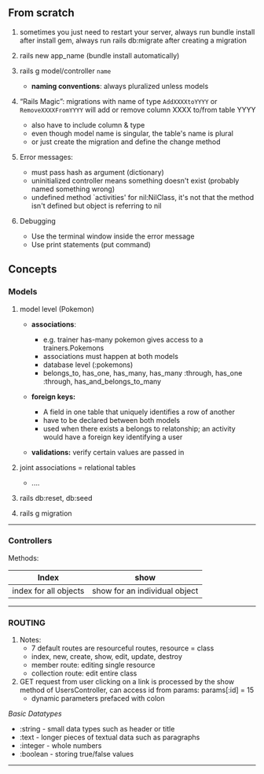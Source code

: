 ## From scratch

1. sometimes you just need to restart your server, always run bundle install after install gem, always run rails db:migrate after creating a migration

1. rails new app_name (bundle install automatically)
1. rails g model/controller `name`
	- **naming conventions**: always pluralized unless models
1. “Rails Magic”: migrations with name of type `AddXXXXtoYYYY` or `RemoveXXXXFromYYYY` will add or remove column XXXX to/from table YYYY
	- also have to include column & type
	- even though model name is singular, the table's name is plural
	- or just create the migration and define the change method

1. Error messages:
	- must pass hash as argument (dictionary)
	- uninitialized controller means something doesn't exist (probably named something wrong)
	- undefined method `activities' for nil:NilClass, it's not that the method isn't defined but object is referring to nil
	
1. Debugging
	- Use the terminal window inside the error message
	- Use print statements (put command)



## Concepts

### Models
1. model level (Pokemon)
	-  **associations**:
		- e.g. trainer has-many pokemon gives access to a trainers.Pokemons 
		- associations must happen at both models
		- database level (:pokemons)
		- belongs_to, has_one, has_many, has_many :through, has_one :through, has_and_belongs_to_many
	
	- **foreign keys:** 
		- A field in one table that uniquely identifies a row of another
		- have to be declared between both models
		- used when there exists a belongs to relatonship; an activity would have a foreign key identifying a user
		
 	- **validations:** verify certain values are passed in

1. joint associations = relational tables
	- ....
1. rails db:reset, db:seed
1. rails g migration

--- 
### Controllers

Methods: 

Index |  show
------|--------
index for all objects | show for an individual object

--- 
### ROUTING

1. Notes:
	- 7 default routes are resourceful routes, resource = class 
	- index, new, create, show, edit, update, destroy
	- member route: editing single resource
	- collection route: edit entire class
1. GET request from user clicking on a link is processed by the show method of UsersController, can access id from params: params[:id] = 15
	- dynamic parameters prefaced with colon

_Basic Datatypes_

- :string - small data types such as header or title
- :text - longer pieces of textual data such as paragraphs
- :integer - whole numbers
- :boolean - storing true/false values


---- 



